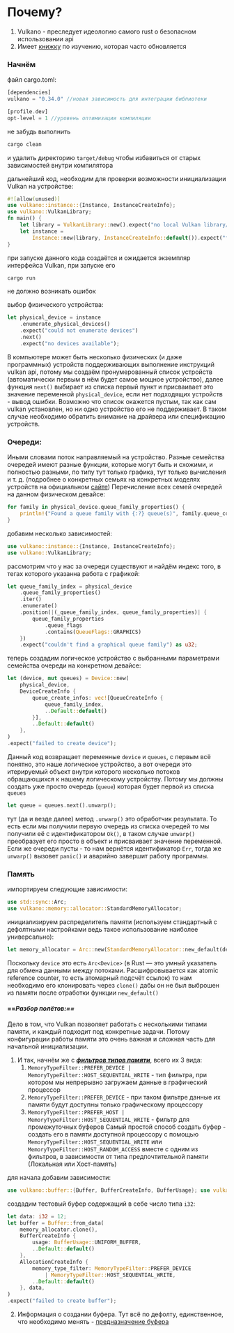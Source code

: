 # Почему?
1. Vulkano - преследует идеологию самого rust о безопасном использовании api
2. Имеет [книжку](https://vulkano.rs/01-introduction/01-introduction.html) по изучению, которая часто обновляется 
### Начнём
файл cargo.toml:
```rust
[dependencies]
vulkano = "0.34.0" //новая зависимость для интеграции библиотеки

[profile.dev]
opt-level = 1 //уровень оптимизации компиляции
```

не забудь выполнить 
```bash 
cargo clean
```
и удалить директорию `target/debug`
чтобы избавиться от старых зависимостей внутри компилятора

дальнейший код, необходим для проверки возможности инициализации Vulkan на устройстве:
```rust
#![allow(unused)]  
use vulkano::instance::{Instance, InstanceCreateInfo};  
use vulkano::VulkanLibrary;  
fn main() {  
    let library = VulkanLibrary::new().expect("no local Vulkan library/DLL");  
    let instance =  
        Instance::new(library, InstanceCreateInfo::default()).expect("failed to create instance");  
}
```
при запуске данного кода создаётся и ожидается экземпляр интерфейса Vulkan, при запуске его
```bash
cargo run
```
не должно возникать ошибок

выбор физического устройства:
```rust
let physical_device = instance  
    .enumerate_physical_devices()  
    .expect("could not enumerate devices")  
    .next()  
    .expect("no devices available");
```
В компьютере может быть несколько физических (и даже программных) устройств  поддерживающих выполнение инструкций vulkan api, потому мы создаём пронумерованный список устройств (автоматически первым в нём будет самое мощное устройство), далее функция `next()` выбирает из списка первый пункт и присваивает это значение переменной `physical_device`, если нет подходящих устройств - вывод ошибки. Возможно что список окажется пустым, так как сам vulkan установлен, но ни одно устройство его не поддерживает. В таком случае необходимо обратить внимание на драйвера или спецификацию устройств.

### Очереди:
Иными словами поток направляемый на устройство. Разные семейства очередей имеют разные функции, которые могут быть и схожими, и полностью разными, по типу тут только графика, тут только вычисления и т. д. (подробнее о конкретных семьях на конкретных моделях устройств на официальном [сайте](http://vulkan.gpuinfo.org/))
Перечисление всех семей очередей на данном физическом девайсе:
```rust
for family in physical_device.queue_family_properties() {
    println!("Found a queue family with {:?} queue(s)", family.queue_count);
}
```

добавим несколько зависимостей:
```rust
use vulkano::instance::{Instance, InstanceCreateInfo};  
use vulkano::VulkanLibrary;
```
рассмотрим что у нас за очереди существуют и найдём индекс того, в тегах которого указанна работа с графикой:
```rust
let queue_family_index = physical_device  
    .queue_family_properties()  
    .iter()  
    .enumerate()  
    .position(|(_queue_family_index, queue_family_properties)| {  
        queue_family_properties  
            .queue_flags  
            .contains(QueueFlags::GRAPHICS)  
    })  
    .expect("couldn't find a graphical queue family") as u32;  
```
теперь создадим логическое устройство с выбранными параметрами семейства очереди на конкретном девайсе:
```rust
let (device, mut queues) = Device::new(  
    physical_device,  
    DeviceCreateInfo {  
        queue_create_infos: vec![QueueCreateInfo {  
            queue_family_index,  
            ..Default::default()  
        }],  
        ..Default::default()  
    },  
)  
.expect("failed to create device");
```
Данный код возвращает переменные `device` и `queues`, c первым всё понятно, это наше логическое устройство, а вот очереди это итерируемый объект внутри которого несколько потоков обращающихся к нашему логическому устройству. Потому мы должны создать уже просто очередь (`queue`) которая будет первой из списка `queues` 
```rust
let queue = queues.next().unwarp();
```
тут (да и везде далее) метод `.unwarp()` это обработчик результата. То есть если мы получили первую очередь из списка очередей то мы получили её с идентификатором `Ok()`, в таком случае `unwarp()` преобразует его просто в объект и присваивает значение переменной. Если же очереди пусты - то нам вернётся идентификатор `Err`, тогда же `unwarp()` вызовет `panic()` и аварийно завершит работу программы. 

### Память
импортируем следующие зависимости:
```rust
use std::sync::Arc;  
use vulkano::memory::allocator::StandardMemoryAllocator;
```

инициализируем распределитель памяти (используем стандартный с дефолтными настройками ведь такое использование наиболее универсально):
```rust
let memory_allocator = Arc::new(StandardMemoryAllocator::new_default(device.clone()));
```
Поскольку `device` это есть `Arc<Device>` (в Rust — это умный указатель для обмена данными между потоками. Расшифровывается как atomic reference counter, то есть атомарный подсчёт ссылок) то  нам необходимо его клонировать через `clone()` дабы он не был выброшен из памяти после отработки функции `new_default()` 
#### ==***Разбор полётов:==***
Дело в том, что Vulkan позволяет работать с несколькими типами памяти, и каждый подходит под конкретные задачи. Потому конфигурации работы памяти это очень важная и сложная часть для начальной инициализации. 

1. И так, начнём же с [***фильтров типов памяти***](https://docs.rs/vulkano/0.34.0/vulkano/memory/allocator/struct.MemoryTypeFilter.html), всего их 3 вида:
	1. `MemoryTypeFilter::PREFER_DEVICE | MemoryTypeFilter::HOST_SEQUENTIAL_WRITE` - тип фильтра, при котором мы непрерывно загружаем данные в графический процессор
	2. `MemoryTypeFilter::PREFER_DEVICE` - при таком фильтре данные их памяти будут доступны только графическому процессору
	3. `MemoryTypeFilter::PREFER_HOST | MemoryTypeFilter::HOST_SEQUENTIAL_WRITE` - фильтр для промежуточных буферов
	Самый простой способ создать буфер - создать его в памяти доступной процессору с помощью `MemoryTypeFilter::HOST_SEQUENTIAL_WRITE` или `MemoryTypeFilter::HOST_RANDOM_ACCESS` вместе с одним из фильтров, в зависимости от типа предпочтительной памяти (Локальная или Хост-память)

для начала добавим зависимости:
```rust
use vulkano::buffer::{Buffer, BufferCreateInfo, BufferUsage}; use vulkano::memory::allocator::{AllocationCreateInfo, MemoryTypeFilter};
```
создадим тестовый буфер содержащий в себе число типа `i32`:
```rust
let data: i32 = 12; 
let buffer = Buffer::from_data( 
	memory_allocator.clone(),
	BufferCreateInfo { 
		usage: BufferUsage::UNIFORM_BUFFER,
		..Default::default() 
	},
	AllocationCreateInfo { 
		memory_type_filter: MemoryTypeFilter::PREFER_DEVICE 
			| MemoryTypeFilter::HOST_SEQUENTIAL_WRITE, 
		..Default::default() 
	}, data,
) 
.expect("failed to create buffer");
```
 2. Информация о создании буфера. Тут всё по дефолту, единственное, что необходимо менять - [предназначение буфера](https://docs.rs/vulkano/0.34.0/vulkano/buffer/struct.BufferUsage.html) 